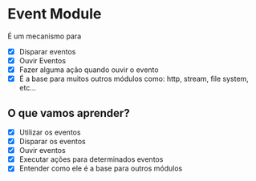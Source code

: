 # Event Module

É um mecanismo para
* [x] Disparar eventos
* [x] Ouvir Eventos
* [x] Fazer alguma ação quando ouvir o evento
* [x] É a base para muitos outros módulos como: http, stream, file system, etc...

## O que vamos aprender?

* [x] Utilizar os eventos
* [x] Disparar os eventos
* [x] Ouvir eventos
* [x] Executar ações para determinados eventos
* [x] Entender como ele é a base para outros módulos